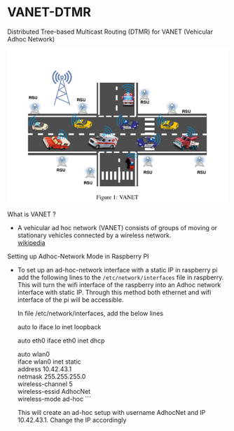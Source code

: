 # VANET-DTMR
Distributed Tree-based Multicast Routing (DTMR) for VANET (Vehicular Adhoc Network)

![Vanet image](utils/images/vanet.png)

What is VANET ?  
- A vehicular ad hoc network (VANET) consists of groups of moving or stationary vehicles connected by a wireless network.  
[wikipedia](https://en.wikipedia.org/wiki/Vehicular_ad-hoc_network)

Setting up Adhoc-Network Mode in Raspberry PI  

- To set up an ad-hoc-network interface with a static IP in raspberry pi add the following lines to the `/etc/network/interfaces` file in raspberry. This will turn the wifi interface of the raspberry into an Adhoc network interface with static IP. Through this method both ethernet and wifi interface of the pi will be accessible.

    In file /etc/network/interfaces, add the below lines

    auto lo
    iface lo inet loopback

    auto eth0
    iface eth0 inet dhcp

    auto wlan0  
    iface wlan0 inet static  
      address 10.42.43.1  
      netmask 255.255.255.0  
      wireless-channel 5  
      wireless-essid AdhocNet  
      wireless-mode ad-hoc ```    
      
    This will create an ad-hoc setup with username AdhocNet and IP 10.42.43.1. Change the IP accordingly



